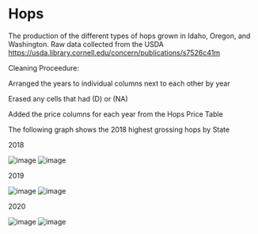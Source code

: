 # Hops

The production of the different types of hops grown in Idaho, Oregon, and Washington. 
 Raw data collected from the USDA https://usda.library.cornell.edu/concern/publications/s7526c41m

Cleaning Proceedure:

Arranged the years to individual columns next to each other by year

Erased any cells that had (D) or (NA)

Added the price columns for each year from the Hops Price Table

The following graph shows the 2018 highest grossing hops by State

2018

![image](https://user-images.githubusercontent.com/61097093/114653320-a4e16c00-9c9c-11eb-877a-13db99b28ce7.png) ![image](https://user-images.githubusercontent.com/61097093/114653340-aca11080-9c9c-11eb-88a1-2a1004e1cbf5.png)

2019

![image](https://user-images.githubusercontent.com/61097093/114653362-bb87c300-9c9c-11eb-9c08-59d832beb0bf.png) ![image](https://user-images.githubusercontent.com/61097093/114653372-c2163a80-9c9c-11eb-8534-89d6c03be63a.png)

2020

![image](https://user-images.githubusercontent.com/61097093/114653388-cb070c00-9c9c-11eb-9396-ff41e2ca8731.png) ![image](https://user-images.githubusercontent.com/61097093/114653397-cfcbc000-9c9c-11eb-8bdd-0643133f9868.png)

